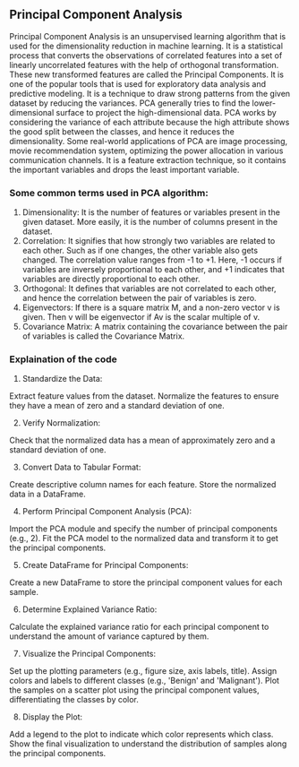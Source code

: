 ## Principal Component Analysis
Principal Component Analysis is an unsupervised learning algorithm that is used for the dimensionality reduction in machine learning. It is a statistical process that converts the observations of correlated features into a set of linearly uncorrelated features with the help of orthogonal transformation. These new transformed features are called the Principal Components. It is one of the popular tools that is used for exploratory data analysis and predictive modeling. It is a technique to draw strong patterns from the given dataset by reducing the variances. PCA generally tries to find the lower-dimensional surface to project the high-dimensional data. PCA works by considering the variance of each attribute because the high attribute shows the good split between the classes, and hence it reduces the dimensionality. Some real-world applications of PCA are image processing, movie recommendation system, optimizing the power allocation in various communication channels. It is a feature extraction technique, so it contains the important variables and drops the least important variable.

### Some common terms used in PCA algorithm:
1. Dimensionality: It is the number of features or variables present in the given dataset. More easily, it is the number of columns present in the dataset.
2. Correlation: It signifies that how strongly two variables are related to each other. Such as if one changes, the other variable also gets changed. The correlation value ranges from -1 to +1. Here, -1 occurs if variables are inversely proportional to each other, and +1 indicates that variables are directly proportional to each other.
3. Orthogonal: It defines that variables are not correlated to each other, and hence the correlation between the pair of variables is zero.
4. Eigenvectors: If there is a square matrix M, and a non-zero vector v is given. Then v will be eigenvector if Av is the scalar multiple of v.
5. Covariance Matrix: A matrix containing the covariance between the pair of variables is called the Covariance Matrix.

### Explaination of the code
1. Standardize the Data:

Extract feature values from the dataset.
Normalize the features to ensure they have a mean of zero and a standard deviation of one.

2. Verify Normalization:

Check that the normalized data has a mean of approximately zero and a standard deviation of one.

3. Convert Data to Tabular Format:

Create descriptive column names for each feature.
Store the normalized data in a DataFrame.

4. Perform Principal Component Analysis (PCA):

Import the PCA module and specify the number of principal components (e.g., 2).
Fit the PCA model to the normalized data and transform it to get the principal components.

5. Create DataFrame for Principal Components:

Create a new DataFrame to store the principal component values for each sample.

6. Determine Explained Variance Ratio:

Calculate the explained variance ratio for each principal component to understand the amount of variance captured by them.

7. Visualize the Principal Components:

Set up the plotting parameters (e.g., figure size, axis labels, title).
Assign colors and labels to different classes (e.g., 'Benign' and 'Malignant').
Plot the samples on a scatter plot using the principal component values, differentiating the classes by color.

8. Display the Plot:

Add a legend to the plot to indicate which color represents which class.
Show the final visualization to understand the distribution of samples along the principal components.

